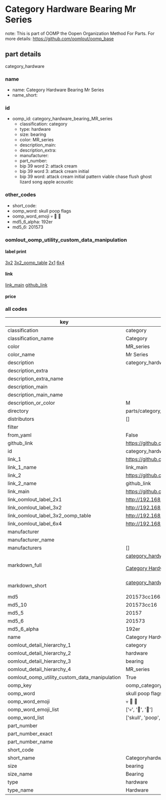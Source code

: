# Category Hardware Bearing Mr Series  

note: This is part of OOMP the Oopen Organization Method For Parts. For more details: https://github.com/oomlout/oomp_base

##  part details



category_hardware

### name
* name: Category Hardware Bearing Mr Series
* name_short: 
### id
* oomp_id: category_hardware_bearing_MR_series
  * classification: category
  * type: hardware
  * size: bearing
  * color: MR_series
  * description_main: 
  * description_extra: 
  * manufacturer: 
  * part_number: 
  * bip 39 word 2: attack cream
  * bip 39 word 3: attack cream initial
  * bip 39 word: attack cream initial pattern viable chase flush ghost lizard song apple acoustic

### other_codes
* short_code: 
* oomp_word: skull poop flags
* oomp_word_emoji :skull: :poop: :flags:
* md5_6_alpha: 192er
* md5_6: 201573






### oomlout_oomp_utility_custom_data_manipulation
#### label print
[3x2](http://192.168.1.245:1112/?label=oomp%20192er)
[3x2_oomp_table](http://192.168.1.107:1112/?label=oomp%20192er)
[2x1](http://192.168.1.242:1112/?label=oomp%20192er)
[6x4](http://192.168.1.55:1112/?label=oomp%20192er)    

#### link

[link_main](https://github.com/oomlout/oomlout_oomp_current_version_messy/tree/main/parts/category_hardware_bearing_MR_series) [github_link](https://github.com/oomlout/oomlout_oomp_part_src/tree/main/parts/category_hardware_bearing_MR_series)                             

#### price







### all codes 
| key | value |  
| --- | --- |  
| classification | category |  
| classification_name | Category |  
| color | MR_series |  
| color_name | Mr Series |  
| description | category_hardware |  
| description_extra |  |  
| description_extra_name |  |  
| description_main |  |  
| description_main_name |  |  
| description_or_color | M  |  
| directory | parts/category_hardware_bearing_MR_series |  
| distributors | [] |  
| filter |  |  
| from_yaml | False |  
| github_link | https://github.com/oomlout/oomlout_oomp_part_src/tree/main/parts/category_hardware_bearing_MR_series |  
| id | category_hardware_bearing_MR_series |  
| link_1 | https://github.com/oomlout/oomlout_oomp_current_version_messy/tree/main/parts/category_hardware_bearing_MR_series |  
| link_1_name | link_main |  
| link_2 | https://github.com/oomlout/oomlout_oomp_part_src/tree/main/parts/category_hardware_bearing_MR_series |  
| link_2_name | github_link |  
| link_main | https://github.com/oomlout/oomlout_oomp_current_version_messy/tree/main/parts/category_hardware_bearing_MR_series |  
| link_oomlout_label_2x1 | http://192.168.1.242:1112/?label=oomp%20192er |  
| link_oomlout_label_3x2 | http://192.168.1.245:1112/?label=oomp%20192er |  
| link_oomlout_label_3x2_oomp_table | http://192.168.1.107:1112/?label=oomp%20192er |  
| link_oomlout_label_6x4 | http://192.168.1.55:1112/?label=oomp%20192er |  
| manufacturer |  |  
| manufacturer_name |  |  
| manufacturers | [] |  
| markdown_full | [category_hardware_bearing_MR_series](https://github.com/oomlout/oomlout_oomp_current_version_messy/tree/main/parts/category_hardware_bearing_MR_series)<br>[](https://github.com/oomlout/oomlout_oomp_current_version_messy/tree/main/parts/category_hardware_bearing_MR_series)<br>[Category Hardware Bearing Mr Series](https://github.com/oomlout/oomlout_oomp_current_version_messy/tree/main/parts/category_hardware_bearing_MR_series)<br><br> |  
| markdown_short | [category_hardware_bearing_MR_series](https://github.com/oomlout/oomlout_oomp_current_version_messy/tree/main/parts/category_hardware_bearing_MR_series)<br><br> |  
| md5 | 201573cc16618b389af9aa14e7ccb873 |  
| md5_10 | 201573cc16 |  
| md5_5 | 20157 |  
| md5_6 | 201573 |  
| md5_6_alpha | 192er |  
| name | Category Hardware Bearing Mr Series |  
| oomlout_detail_hierarchy_1 | category |  
| oomlout_detail_hierarchy_2 | hardware |  
| oomlout_detail_hierarchy_3 | bearing |  
| oomlout_detail_hierarchy_4 | MR_series |  
| oomlout_oomp_utility_custom_data_manipulation | True |  
| oomp_key | oomp_category_hardware_bearing_MR_series |  
| oomp_word | skull poop flags |  
| oomp_word_emoji | :skull: :poop: :flags: |  
| oomp_word_emoji_list | [':skull:', ':poop:', ':flags:'] |  
| oomp_word_list | ['skull', 'poop', 'flags'] |  
| part_number |  |  
| part_number_exact |  |  
| part_number_name |  |  
| short_code |  |  
| short_name | Categoryhardware |  
| size | bearing |  
| size_name | Bearing |  
| type | hardware |  
| type_name | Hardware |  

